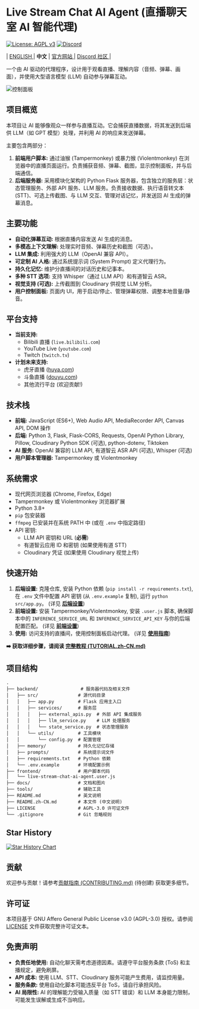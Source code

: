 # Live Stream Chat AI Agent (直播聊天室 AI 智能代理)

[![License: AGPL v3](https://img.shields.io/badge/License-AGPL_v3-blue.svg)](./LICENSE)
[![Discord](https://img.shields.io/discord/1334400729031467028?color=7289da&label=Discord&logo=discord&logoColor=white)](https://discord.gg/ndWj3xnCEZ)

| [ ENGLISH ](README.md) | **中文** | [ 官方网站 ](https://lsca.enou.org/) | [ Discord 社区 ](https://discord.gg/ndWj3xnCEZ) |

一个由 AI 驱动的代理程序，设计用于观看直播、理解内容（音频、弹幕、画面），并使用大型语言模型 (LLM) 自动参与弹幕互动。

![控制面板](docs/panel_example.png)

## 项目概览

本项目让 AI 能够像观众一样参与直播互动。它会捕获直播数据，将其发送到后端供 LLM（如 GPT 模型）处理，并利用 AI 的响应来发送弹幕。

主要包含两部分：

1.  **前端用户脚本:** 通过油猴 (Tampermonkey) 或暴力猴 (Violentmonkey) 在浏览器中的直播页面运行。负责捕获音频、弹幕、截图，显示控制面板，并与后端通信。
2.  **后端服务器:** 采用模块化架构的 Python Flask 服务器，包含独立的服务层：状态管理服务、外部 API 服务、LLM 服务。负责接收数据、执行语音转文本 (STT)、可选上传截图、与 LLM 交互、管理对话记忆，并发送回 AI 生成的弹幕消息。

## 主要功能

*   **自动化弹幕互动:** 根据直播内容发送 AI 生成的消息。
*   **多模态上下文理解:** 处理实时音频、弹幕历史和截图（可选）。
*   **LLM 集成:** 利用强大的 LLM（OpenAI 兼容 API）。
*   **可定制 AI 人格:** 通过系统提示词 (System Prompt) 定义代理行为。
*   **持久化记忆:** 维护分直播间的对话历史和记事本。
*   **多种 STT 选项:** 支持 Whisper（通过 LLM API）和有道智云 ASR。
*   **视觉支持 (可选):** 上传截图到 Cloudinary 供视觉 LLM 分析。
*   **用户控制面板:** 页面内 UI，用于启动/停止、管理弹幕权限、调整本地音量/静音。

## 平台支持

*   **当前支持:**
    *   Bilibili 直播 (`live.bilibili.com`)
    *   YouTube Live (`youtube.com`)
    *   Twitch (`twitch.tv`)
*   **计划未来支持:**
    *   虎牙直播 ([huya.com](https://www.huya.com/))
    *   斗鱼直播 ([douyu.com](https://douyu.com/))
    *   其他流行平台 (欢迎贡献!)

## 技术栈

*   **前端:** JavaScript (ES6+), Web Audio API, MediaRecorder API, Canvas API, DOM 操作
*   **后端:** Python 3, Flask, Flask-CORS, Requests, OpenAI Python Library, Pillow, Cloudinary Python SDK (可选), python-dotenv, Tiktoken
*   **AI 服务:** OpenAI 兼容的 LLM API, 有道智云 ASR API (可选), Whisper (可选)
*   **用户脚本管理器:** Tampermonkey 或 Violentmonkey

## 系统需求

*   现代网页浏览器 (Chrome, Firefox, Edge)
*   Tampermonkey 或 Violentmonkey 浏览器扩展
*   Python 3.8+
*   `pip` 包安装器
*   `ffmpeg` 已安装并在系统 PATH 中 (或在 `.env` 中指定路径)
*   API 密钥:
    *   LLM API 密钥和 URL (**必需**)
    *   有道智云应用 ID 和密钥 (如果使用有道 STT)
    *   Cloudinary 凭证 (如果使用 Cloudinary 视觉上传)

## 快速开始

1.  **后端设置:** 克隆仓库, 安装 Python 依赖 (`pip install -r requirements.txt`), 在 `.env` 文件中配置 API 密钥 (从 `.env.example` 复制), 运行 `python src/app.py`。 (详见 [**后端设置**](docs/TUTORIAL.zh-CN.md#后端服务器设置))
2.  **前端设置:** 安装 Tampermonkey/Violentmonkey, 安装 `.user.js` 脚本, 确保脚本中的 `INFERENCE_SERVICE_URL` 和 `INFERENCE_SERVICE_API_KEY` 与你的后端配置匹配。 (详见 [**前端设置**](docs/TUTORIAL.zh-CN.md#前端用户脚本设置))
3.  **使用:** 访问支持的直播间，使用控制面板启动代理。 (详见 [**使用指南**](docs/TUTORIAL.zh-CN.md#使用方法))

**➡️ 获取详细步骤，请阅读 [完整教程 (TUTORIAL.zh-CN.md)](docs/TUTORIAL.zh-CN.md)**

## 项目结构
```
.
├── backend/                # 服务器代码及相关文件
│   ├── src/               # 源代码目录
│   │   ├── app.py         # Flask 应用主入口
│   │   ├── services/      # 服务层
│   │   │   ├── external_apis.py  # 外部 API 集成服务
│   │   │   ├── llm_service.py    # LLM 处理服务
│   │   │   └── state_service.py  # 状态管理服务
│   │   └── utils/         # 工具模块
│   │       └── config.py  # 配置管理
│   ├── memory/            # 持久化记忆存储
│   ├── prompts/           # 系统提示词文件
│   ├── requirements.txt   # Python 依赖
│   └── .env.example       # 环境配置示例
├── frontend/              # 用户脚本代码
│   └── live-stream-chat-ai-agent.user.js
├── docs/                  # 文档和图片
├── tools/                 # 辅助工具
├── README.md              # 英文说明
├── README.zh-CN.md        # 本文件 (中文说明)
├── LICENSE                # AGPL-3.0 许可证文件
└── .gitignore             # Git 忽略规则
```

## Star History

[![Star History Chart](https://api.star-history.com/svg?repos=bOOOOcG/live-stream-chat-ai-agent&type=Date)](https://www.star-history.com/#bOOOOcG/live-stream-chat-ai-agent&Date)

## 贡献

欢迎参与贡献！请参考[贡献指南 (CONTRIBUTING.md)](CONTRIBUTING.md) (待创建) 获取更多细节。

## 许可证

本项目基于 GNU Affero General Public License v3.0 (AGPL-3.0) 授权。请参阅 [LICENSE](./LICENSE) 文件获取完整许可证文本。

## 免责声明

*   **负责任地使用:** 自动化聊天需考虑道德因素。请遵守平台服务条款 (ToS) 和主播规定，避免刷屏。
*   **API 成本:** 使用 LLM、STT、Cloudinary 服务可能产生费用，请监控用量。
*   **服务条款:** 使用自动化脚本可能违反平台 ToS，请自行承担风险。
*   **AI 局限性:** AI 的理解能力受输入质量（如 STT 错误）和 LLM 本身能力限制，可能发生误解或生成不当响应。
